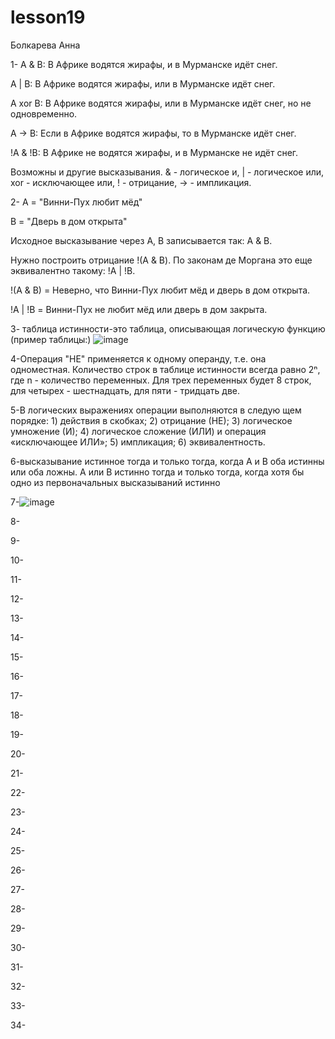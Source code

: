 # lesson19
Болкарева Анна

1- A & B: В Африке водятся жирафы, и в Мурманске идёт снег.

A | B: В Африке водятся жирафы, или в Мурманске идёт снег.

A xor B: В Африке водятся жирафы, или в Мурманске идёт снег, но не одновременно.

A -> B: Если в Африке водятся жирафы, то в Мурманске идёт снег.

!A & !B: В Африке не водятся жирафы, и в Мурманске не идёт снег.

Возможны и другие высказывания. & - логическое и, | - логическое или, xor - исключающее или, ! - отрицание, -> - импликация.

2- A = "Винни-Пух любит мёд"
   
B = "Дверь в дом открыта"

Исходное высказывание через A, B записывается так: A & B.

Нужно построить отрицание !(A & B). По законам де Моргана это еще эквивалентно такому: !A | !B.

!(A & B) = Неверно, что Винни-Пух любит мёд и дверь в дом открыта.

!A | !B = Винни-Пух не любит мёд или дверь в дом закрыта.

3- таблица истинности-это таблица, описывающая логическую функцию (пример таблицы:)
![image](https://github.com/user-attachments/assets/e755d352-aaa6-4e49-9172-39ed0aecf82f)

4-Операция "НЕ" применяется к одному операнду, т.е. она одноместная.
Количество строк в таблице истинности всегда равно 2ⁿ, где n - количество переменных.
Для трех переменных будет 8 строк, для четырех - шестнадцать, для пяти - тридцать две.

5-В логических выражениях операции выполняются в следую щем порядке: 1) действия в скобках; 2) отрицание (НЕ); 3) логическое умножение (И); 4) логическое сложение (ИЛИ) и операция «исключающее ИЛИ»; 5) импликация; 6) эквивалентность. 

6-высказывание истинное тогда и только тогда, когда A и B оба истинны или оба ложны. A или B истинно тогда и только тогда, когда хотя бы одно из первоначальных высказываний истинно

7-![image](https://github.com/user-attachments/assets/a360ecc8-741b-4f3c-8dcb-78aa66713b48)


8-

9-

10-

11-

12-

13-

14-

15-

16-

17-

18-

19-

20-

21-

22-

23-

24-

25-

26-

27-

28-

29-

30-

31-

32-

33-

34-
